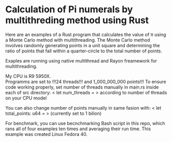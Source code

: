 # Calculation of Pi numerals by multithreding method using Rust

Here are an examples of a Rust program that calculates the value of π using a Monte Carlo method with multithreading. The Monte Carlo method involves randomly generating points in a unit square and determining the ratio of points that fall within a quarter-circle to the total number of points. 

Exaples are running using native multithread and Rayon freamework for multithreading.

My CPU is R9 5950X. \
Programms are set to !!!24 threads!!! and 1_000_000_000 points!!!
To ensure code working properly, set number of threads manually in main.rs inside each of src directory: < let num_threads = >
according to number of threads on your CPU model

You can also change number of points manually in same fasion with: < let total_points: u64 = > (currently set to 1 bilion)

For benchmark, you can use becnchmarking Bash script in this repo, which rans all of four examples ten times and averaging their run time.
This example was created Linux Fedora 40.
